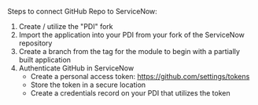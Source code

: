 Steps to connect GitHub Repo to ServiceNow:
1. Create / utilize the "PDI" fork
2. Import the application into your PDI from your fork of the ServiceNow repository
3. Create a branch from the tag for the module to begin with a partially built application
4. Authenticate GitHub in ServiceNow
     - Create a personal access token: https://github.com/settings/tokens
     - Store the token in a secure location
     - Create a credentials record on your PDI that utilizes the token
